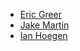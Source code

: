 - [Eric Greer](mailto:eric.greer@comcast.com)
- [Jake Martin](mailto:jacob.martin@comcast.com)
- [Ian Hoegen](mailto:ianhoegen@gmail.com)
